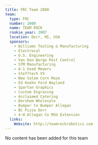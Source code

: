 ```yaml
---
title: FRC Team 2000
team:
  type: FRC
  number: 2000
  name: TEAM ROCK
  rookie_year: 2007
  location: Dorr, MI, USA
  sponsors:
    - Williams Tooling & Manufacturing
    - Electrocal
    - U.S. Engineering
    - Van Den Berge Pest Control
    - STM Manufacturing
    - A-1 Used Mowers
    - Stefftech V5
    - New Salem Corn Maze
    - Ed Koehn Ford Wayland
    - Spartan Graphics
    - Custom Engraving
    - Acclaimed Catering
    - Dershem Wholesale
    - Bumper to Bumper Allegan
    - BC Pizza Dorr
    - 4-H Allegan Co MSU Extension
  links:
    Website: http://teamrockrobotics.com
---
```

No content has been added for this team